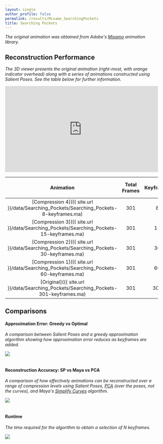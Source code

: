 ```yaml
---
layout: single
author_profile: false
permalink: /results/Mixamo_SearchingPockets
title: Searching Pockets
---
```


*The original animation was obtained from Adobe's [Mixamo](https://www.mixamo.com/) animation
library.*



## Reconstruction Performance 

*The 3D viewer presents the original animation
(right-most, with orange indicator overhead)
along with a series of animations
constructed using Salient Poses.
See the table below for further information.*

<div style="position:relative;padding-bottom:56.25%;"><iframe src="https://moveshelf.com/embed/TW9jYXBDbGlwLTe2_B0ZSqGEcx13_6Ew6g" style="position:absolute;top:0;left:0;width:100%;height:100%;" scrolling="no" frameborder="0" allowfullscreen allow="vr"></iframe></div>

<!-- [![Error Curves (image)]({{ site.url }}/data/Searching_Pockets/error-curves.png)]({{ site.url }}/data/Searching_Pockets/error-curves.pdf) -->

| Animation                                                                                   | Total Frames | Keyframes     | Compression   | Maximum Error (mm) | Average Error (mm) |
|:-------------------------------------------------------------------------------------------:|:------------:|:-------------:|:-------------:|:------------------:|:------------------:|
| [Compression 4]({{ site.url }}/data/Searching_Pockets/Searching_Pockets-8-keyframes.ma)     |  301         |    8          | 97.34%        |  70.07             |  23.19             |
| [Compression 3]({{ site.url }}/data/Searching_Pockets/Searching_Pockets-15-keyframes.ma)    |  301         |   15          | 95.02%        |  54.23             |   8.72             |
| [Compression 2]({{ site.url }}/data/Searching_Pockets/Searching_Pockets-30-keyframes.ma)    |  301         |   30          | 90.03%        |  13.40             |   1.32             |
| [Compression 1]({{ site.url }}/data/Searching_Pockets/Searching_Pockets-60-keyframes.ma)    |  301         |   60          | 80.07%        |   2.16             |   0.26             |
| [Original]({{ site.url }}/data/Searching_Pockets/Searching_Pockets-301-keyframes.ma)        |  301         |  301          | 00.00%        |   0.00             |   0.00             |





## Comparisons

#### Approximation Error: Greedy vs Optimal 

*A comparison between Salient Poses and a
greedy approximation algorithm
showing how approximation error reduces as
keyframes are added.*

<div class="results-image">
    <a href="{{ site.url }}/data/Searching_Pockets/approximation.pdf">
        <img src="{{ site.url }}/data/Searching_Pockets/approximation.png">
    </a>
</div>

<br/>

#### Reconstruction Accuracy: SP vs Maya vs PCA

*A comparison of
how effectively animations can
be reconstructed over a range of compression levels
using 
Salient Poses,
[PCA](https://en.wikipedia.org/wiki/Principal_component_analysis)
(over the poses, not the curves), and 
Maya's [Simplify Curves](https://knowledge.autodesk.com/support/maya/learn-explore/caas/CloudHelp/cloudhelp/2018/ENU/Maya-Animation/files/GUID-4CF93211-0E3B-4B0D-9C1D-1E164C9DFFEE-htm.html)
algorithm.*

<div class="results-image">
    <a href="{{ site.url }}/data/Searching_Pockets/compression.pdf">
        <img src="{{ site.url }}/data/Searching_Pockets/compression.png">
    </a>
</div>

<br/>

#### Runtime

*The time required for the algorithm
to obtain a selection of N keyframes.*

<div class="results-image">
    <a href="{{ site.url }}/data/Searching_Pockets/runtime.pdf">
        <img src="{{ site.url }}/data/Searching_Pockets/runtime.png">
    </a>
</div>